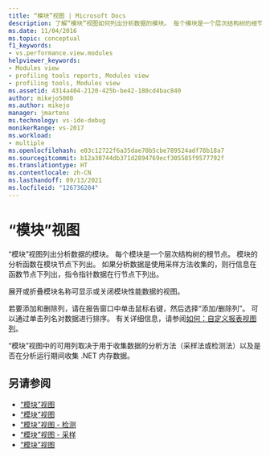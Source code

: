 ```yaml
---
title: “模块”视图 | Microsoft Docs
description: 了解“模块”视图如何列出分析数据的模块。 每个模块是一个层次结构树的根节点。
ms.date: 11/04/2016
ms.topic: conceptual
f1_keywords:
- vs.performance.view.modules
helpviewer_keywords:
- Modules view
- profiling tools reports, Modules view
- profiling tools, Modules view
ms.assetid: 4314a404-2120-425b-be42-180cd4bac840
author: mikejo5000
ms.author: mikejo
manager: jmartens
ms.technology: vs-ide-debug
monikerRange: vs-2017
ms.workload:
- multiple
ms.openlocfilehash: e03c12722f6a35dae70b5cbe789524adf78b18a7
ms.sourcegitcommit: b12a38744db371d2894769ecf305585f9577792f
ms.translationtype: HT
ms.contentlocale: zh-CN
ms.lasthandoff: 09/13/2021
ms.locfileid: "126736284"
---
```

# <a name="modules-view"></a>“模块”视图
“模块”视图列出分析数据的模块。 每个模块是一个层次结构树的根节点。 模块的分析函数在模块节点下列出。 如果分析数据是使用采样方法收集的，则行信息在函数节点下列出，指令指针数据在行节点下列出。

 展开或折叠模块名称可显示或关闭模块性能数据的视图。

 若要添加和删除列，请在报告窗口中单击鼠标右键，然后选择“添加/删除列”。 可以通过单击列名对数据进行排序。 有关详细信息，请参阅[如何：自定义报表视图列](../profiling/how-to-customize-report-view-columns.md)。

 “模块”视图中的可用列取决于用于收集数据的分析方法（采样法或检测法）以及是否在分析运行期间收集 .NET 内存数据。

## <a name="see-also"></a>另请参阅
- [“模块”视图](../profiling/modules-view-sampling-data.md)
- [“模块”视图](../profiling/modules-view-instrumentation-data.md)
- [“模块”视图 - 检测](../profiling/modules-view-dotnet-memory-instrumentation-data.md)
- [“模块”视图 - 采样](../profiling/modules-view-dotnet-memory-sampling-data.md)
- [“模块”视图](../profiling/modules-view-contention-data.md)
